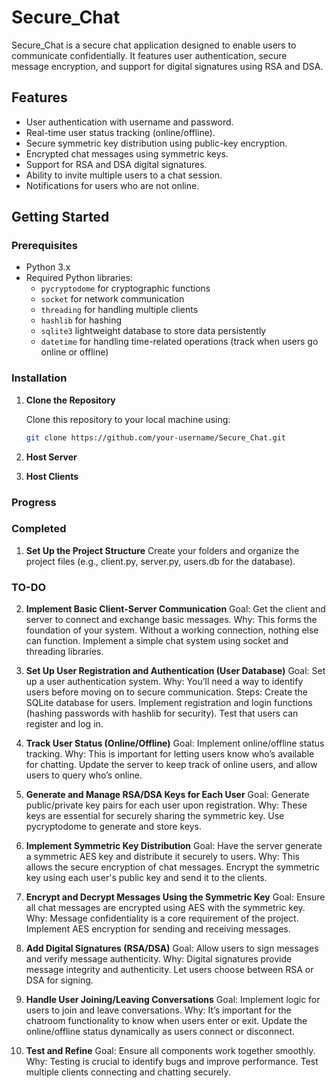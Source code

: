 # Secure_Chat

Secure_Chat is a secure chat application designed to enable users to communicate confidentially. It features user authentication, secure message encryption, and support for digital signatures using RSA and DSA.

## Features

- User authentication with username and password.
- Real-time user status tracking (online/offline).
- Secure symmetric key distribution using public-key encryption.
- Encrypted chat messages using symmetric keys.
- Support for RSA and DSA digital signatures.
- Ability to invite multiple users to a chat session.
- Notifications for users who are not online.

## Getting Started

### Prerequisites

- Python 3.x
- Required Python libraries:
  - `pycryptodome` for cryptographic functions
  - `socket` for network communication
  - `threading` for handling multiple clients
  - `hashlib` for hashing
  - `sqlite3` lightweight database to store data persistently
  - `datetime` for handling time-related operations (track when users go online or offline)


### Installation

1. **Clone the Repository**

   Clone this repository to your local machine using:
   ```bash
   git clone https://github.com/your-username/Secure_Chat.git

2. **Host Server**

3. **Host Clients**


### Progress

### Completed 

1. **Set Up the Project Structure**
Create your folders and organize the project files (e.g., client.py, server.py, users.db for the database).


### TO-DO

2. **Implement Basic Client-Server Communication**
Goal: Get the client and server to connect and exchange basic messages.
Why: This forms the foundation of your system. Without a working connection, nothing else can function.
Implement a simple chat system using socket and threading libraries.

3. **Set Up User Registration and Authentication (User Database)**
Goal: Set up a user authentication system.
Why: You’ll need a way to identify users before moving on to secure communication.
Steps:
Create the SQLite database for users.
Implement registration and login functions (hashing passwords with hashlib for security).
Test that users can register and log in.

4. **Track User Status (Online/Offline)**
Goal: Implement online/offline status tracking.
Why: This is important for letting users know who’s available for chatting.
Update the server to keep track of online users, and allow users to query who’s online.

5. **Generate and Manage RSA/DSA Keys for Each User**
Goal: Generate public/private key pairs for each user upon registration.
Why: These keys are essential for securely sharing the symmetric key.
Use pycryptodome to generate and store keys.

6. **Implement Symmetric Key Distribution**
Goal: Have the server generate a symmetric AES key and distribute it securely to users.
Why: This allows the secure encryption of chat messages.
Encrypt the symmetric key using each user's public key and send it to the clients.

7. **Encrypt and Decrypt Messages Using the Symmetric Key**
Goal: Ensure all chat messages are encrypted using AES with the symmetric key.
Why: Message confidentiality is a core requirement of the project.
Implement AES encryption for sending and receiving messages.

8. **Add Digital Signatures (RSA/DSA)**
Goal: Allow users to sign messages and verify message authenticity.
Why: Digital signatures provide message integrity and authenticity.
Let users choose between RSA or DSA for signing.

9. **Handle User Joining/Leaving Conversations**
Goal: Implement logic for users to join and leave conversations.
Why: It’s important for the chatroom functionality to know when users enter or exit.
Update the online/offline status dynamically as users connect or disconnect.

10. **Test and Refine**
Goal: Ensure all components work together smoothly.
Why: Testing is crucial to identify bugs and improve performance.
Test multiple clients connecting and chatting securely.